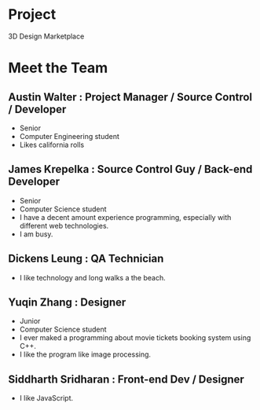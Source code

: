 # Project
3D Design Marketplace

# Meet the Team
## Austin Walter : Project Manager / Source Control / Developer  
* Senior
* Computer Engineering student
* Likes california rolls

## James Krepelka : Source Control Guy / Back-end Developer
* Senior
* Computer Science student
* I have a decent amount experience programming, especially with different web technologies.
* I am busy.

## Dickens Leung : QA Technician
* I like technology and long walks a the beach.

## Yuqin Zhang : Designer
* Junior
* Computer Science student
* I ever maked a programming about movie tickets booking system using C++.
* I like the program like image processing.

## Siddharth Sridharan : Front-end Dev / Designer
* I like JavaScript.
